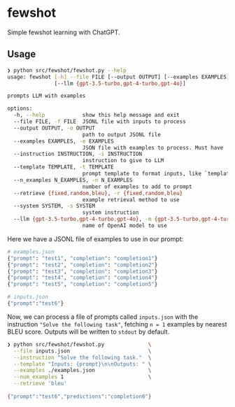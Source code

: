 # fewshot

Simple fewshot learning with ChatGPT. 

## Usage

``` sh
❯ python src/fewshot/fewshot.py --help
usage: fewshot [-h] --file FILE [--output OUTPUT] [--examples EXAMPLES] --instruction INSTRUCTION --template TEMPLATE [--n_examples N_EXAMPLES] [--retrieve {fixed,random,bleu}] [--system SYSTEM]
               [--llm {gpt-3.5-turbo,gpt-4-turbo,gpt-4o}]

prompts LLM with examples

options:
  -h, --help            show this help message and exit
  --file FILE, -f FILE  JSONL file with inputs to process
  --output OUTPUT, -o OUTPUT
                        path to output JSONL file
  --examples EXAMPLES, -e EXAMPLES
                        JSON file with examples to process. Must have 'completion' field for outputs.
  --instruction INSTRUCTION, -i INSTRUCTION
                        instruction to give to LLM
  --template TEMPLATE, -t TEMPLATE
                        prompt template to format inputs, like `template.format(**ex)`
  --n_examples N_EXAMPLES, -n N_EXAMPLES
                        number of examples to add to prompt
  --retrieve {fixed,random,bleu}, -r {fixed,random,bleu}
                        example retrieval method to use
  --system SYSTEM, -s SYSTEM
                        system instruction
  --llm {gpt-3.5-turbo,gpt-4-turbo,gpt-4o}, -m {gpt-3.5-turbo,gpt-4-turbo,gpt-4o}
                        name of OpenAI model to use
```

Here we have a JSONL file of examples to use in our prompt:
``` python
# examples.json 
{"prompt": "test1", "completion": "completion1"}
{"prompt": "test2", "completion": "completion2"}
{"prompt": "test3", "completion": "completion3"}
{"prompt": "test4", "completion": "completion4"}
{"prompt": "test5", "completion": "completion5"}

# inputs.json
{"prompt":"test6"}
```

Now, we can process a file of prompts called `inputs.json` with the instruction `"Solve the following task"`, fetching `n = 1` examples by nearest BLEU score. Outputs will be written to `stdout` by default.

``` sh
❯ python src/fewshot/fewshot.py              \
  --file inputs.json                         \
  --instruction "Solve the following task."  \
  --template "Inputs: {prompt}\n\nOutputs: " \
  --examples ./examples.json                 \
  --num_examples 1                           \
  --retrieve 'bleu'
  
{"prompt":"test6","predictions":"completion6"}
```
